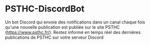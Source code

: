 # PSTHC-DiscordBot
 Un bot Discord qui envoie des notifications dans un canal chaque fois qu'une nouvelle publication est publiée sur le site PSTHC (https://www.psthc.fr/). Restez informé en temps réel des dernières publications de PSTHC sur votre serveur Discord
